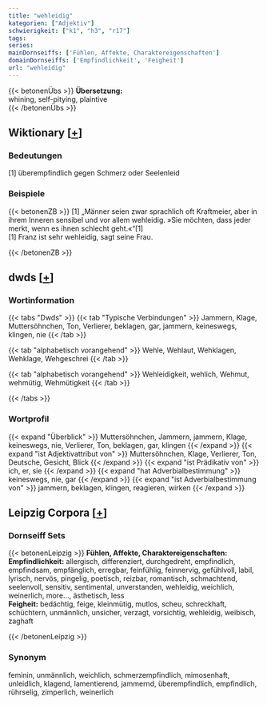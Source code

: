 ```yaml
---
title: "wehleidig"
kategorien: ["Adjektiv"]
schwierigkeit: ["k1", "h3", "r17"]
tags:
series:
mainDornseiffs: ['Fühlen, Affekte, Charaktereigenschaften']
domainDornseiffs: ['Empfindlichkeit', 'Feigheit']
url: "wehleidig"
---
```


{{< betonenÜbs >}}
**Übersetzung:**  
whining, self-pitying, plaintive  
{{< /betonenÜbs >}}

## Wiktionary [[+](https://de.wiktionary.org/wiki/wehleidig)]

### Bedeutungen
[1] überempfindlich gegen Schmerz oder Seelenleid  

### Beispiele
{{< betonenZB >}}
[1] „Männer seien zwar sprachlich oft Kraftmeier, aber in ihrem Inneren sensibel und vor allem wehleidig. »Sie möchten, dass jeder merkt, wenn es ihnen schlecht geht.«“[1]  
[1] Franz ist sehr wehleidig, sagt seine Frau.  

{{< /betonenZB >}}


## dwds [[+](https://www.dwds.de/wb/wehleidig)]

### Wortinformation
{{< tabs "Dwds" >}}
{{< tab "Typische Verbindungen" >}}
Jammern, Klage, Muttersöhnchen, Ton, Verlierer, beklagen, gar, jammern, keineswegs, klingen, nie
{{< /tab >}}

{{< tab "alphabetisch vorangehend" >}}
Wehle, Wehlaut, Wehklagen, Wehklage, Wehgeschrei
{{< /tab >}}

{{< tab "alphabetisch vorangehend" >}}
Wehleidigkeit, wehlich, Wehmut, wehmütig, Wehmütigkeit
{{< /tab >}}

{{< /tabs >}}

### Wortprofil
{{< expand "Überblick" >}} Muttersöhnchen, Jammern, jammern, Klage, keineswegs, nie, Verlierer, Ton, beklagen, gar, klingen {{< /expand >}}
{{< expand "ist Adjektivattribut von" >}} Muttersöhnchen, Klage, Verlierer, Ton, Deutsche, Gesicht, Blick {{< /expand >}}
{{< expand "ist Prädikativ von" >}} ich, er, sie {{< /expand >}}
{{< expand "hat Adverbialbestimmung" >}} keineswegs, nie, gar {{< /expand >}}
{{< expand "ist Adverbialbestimmung von" >}} jammern, beklagen, klingen, reagieren, wirken {{< /expand >}}

## Leipzig Corpora [[+](https://corpora.uni-leipzig.de/en/res?word=wehleidig&corpusId=deu_newscrawl-public_2018)]

### Dornseiff Sets
{{< betonenLeipzig >}}
**Fühlen, Affekte, Charaktereigenschaften:**  
**Empfindlichkeit:** allergisch, differenziert, durchgedreht, empfindlich, empfindsam, empfänglich, erregbar, feinfühlig, feinnervig, gefühlvoll, labil, lyrisch, nervös, pingelig, poetisch, reizbar, romantisch, schmachtend, seelenvoll, sensitiv, sentimental, unverstanden, wehleidig, weichlich, weinerlich, more..., ästhetisch, less  
**Feigheit:** bedächtig, feige, kleinmütig, mutlos, scheu, schreckhaft, schüchtern, unmännlich, unsicher, verzagt, vorsichtig, wehleidig, weibisch, zaghaft  

{{< /betonenLeipzig >}}

### Synonym
feminin, unmännlich, weichlich, schmerzempfindlich, mimosenhaft, unleidlich, klagend, lamentierend, jammernd, überempfindlich, empfindlich, rührselig, zimperlich, weinerlich

